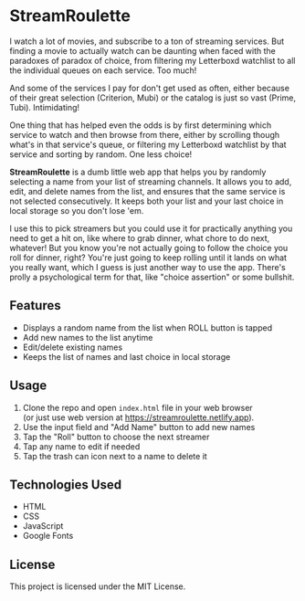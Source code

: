 # StreamRoulette
I watch a lot of movies, and subscribe to a ton of streaming services. But finding a movie to actually watch can be daunting when faced with the paradoxes of paradox of choice, from filtering my Letterboxd watchlist to all the individual queues on each service. Too much!

And some of the services I pay for don't get used as often, either because of their great selection (Criterion, Mubi) or the catalog is just so vast (Prime, Tubi). Intimidating!

One thing that has helped even the odds is by first determining which service to watch and then browse from there, either by scrolling though what's in that service's queue, or filtering my Letterboxd watchlist by that service and sorting by random. One less choice!

**StreamRoulette** is a dumb little web app that helps you by randomly selecting a name from your list of streaming channels. It allows you to add, edit, and delete names from the list, and ensures that the same service is not selected consecutively. It keeps both your list and your last choice in local storage so you don't lose 'em.

I use this to pick streamers but you could use it for practically anything you need to get a hit on, like where to grab dinner, what chore to do next, whatever! But you know you're not actually going to follow the choice you roll for dinner, right? You're just going to keep rolling until it lands on what you really want, which I guess is just another way to use the app. There's prolly a psychological term for that, like "choice assertion" or some bullshit.

## Features
- Displays a random name from the list when ROLL button is tapped
- Add new names to the list anytime
- Edit/delete existing names
- Keeps the list of names and last choice in local storage

## Usage
1. Clone the repo and open `index.html` file in your web browser\
   (or just use web version at https://streamroulette.netlify.app).
2. Use the input field and "Add Name" button to add new names
3. Tap the "Roll" button to choose the next streamer
4. Tap any name to edit if needed
5. Tap the trash can icon next to a name to delete it

## Technologies Used
- HTML
- CSS
- JavaScript
- Google Fonts

## License
This project is licensed under the MIT License.

